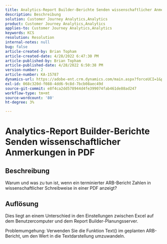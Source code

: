 ```yaml
---
title: Analytics-Report Builder-Berichte Senden wissenschaftlicher Anmerkungen in PDF
description: Beschreibung
solution: Customer Journey Analytics,Analytics
product: Customer Journey Analytics,Analytics
applies-to: Customer Journey Analytics,Analytics
keywords: KCS
resolution: Resolution
internal-notes: null
bug: false
article-created-by: Brian Topham
article-created-date: 4/28/2022 6:47:30 PM
article-published-by: Brian Topham
article-published-date: 4/28/2022 6:50:38 PM
version-number: 2
article-number: KA-15787
dynamics-url: https://adobe-ent.crm.dynamics.com/main.aspx?forceUCI=1&pagetype=entityrecord&etn=knowledgearticle&id=e0a453a2-23c7-ec11-a7b6-0022480a1b03
exl-id: 068c320d-f088-4dd6-9c8d-7bcb08aec49d
source-git-commit: e8f4ca2dd578944d4fe399074fab461de88ad247
workflow-type: tm+mt
source-wordcount: '80'
ht-degree: 3%

---
```


# Analytics-Report Builder-Berichte Senden wissenschaftlicher Anmerkungen in PDF

## Beschreibung


Warum und was zu tun ist, wenn ein terminierter ARB-Bericht Zahlen in wissenschaftlicher Schreibweise in einer PDF anzeigt?


## Auflösung


Dies liegt an einem Unterschied in den Einstellungen zwischen Excel auf dem Benutzercomputer und dem Report Builder-Planungsserver.

Problemumgehung: Verwenden Sie die Funktion Text() im geplanten ARB-Bericht, um den Wert in die Textdarstellung umzuwandeln.
